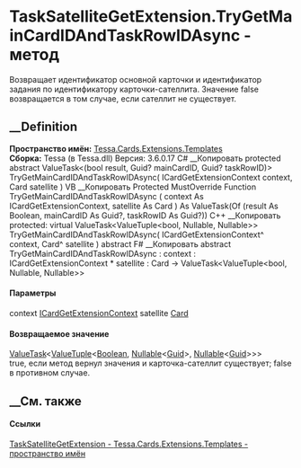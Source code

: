 # TaskSatelliteGetExtension.TryGetMainCardIDAndTaskRowIDAsync - метод
Возвращает идентификатор основной карточки и идентификатор задания по
идентификатору карточки-сателлита. Значение false возвращается в том случае,
если сателлит не существует.
## __Definition
 **Пространство имён:**
[Tessa.Cards.Extensions.Templates](N_Tessa_Cards_Extensions_Templates.htm)  
 **Сборка:** Tessa (в Tessa.dll) Версия: 3.6.0.17
C# __Копировать
     protected abstract ValueTask<(bool result, Guid? mainCardID, Guid? taskRowID)> TryGetMainCardIDAndTaskRowIDAsync(
    	ICardGetExtensionContext context,
    	Card satellite
    )
VB __Копировать
     Protected MustOverride Function TryGetMainCardIDAndTaskRowIDAsync ( 
    	context As ICardGetExtensionContext,
    	satellite As Card
    ) As ValueTask(Of (result As Boolean, mainCardID As Guid?, taskRowID As Guid?))
C++ __Копировать
     protected:
    virtual ValueTask<ValueTuple<bool, Nullable<Guid>, Nullable<Guid>>> TryGetMainCardIDAndTaskRowIDAsync(
    	ICardGetExtensionContext^ context, 
    	Card^ satellite
    ) abstract
F# __Копировать
     abstract TryGetMainCardIDAndTaskRowIDAsync : 
            context : ICardGetExtensionContext * 
            satellite : Card -> ValueTask<ValueTuple<bool, Nullable<Guid>, Nullable<Guid>>> 
#### Параметры
context
[ICardGetExtensionContext](T_Tessa_Cards_Extensions_ICardGetExtensionContext.htm)
satellite [Card](T_Tessa_Cards_Card.htm)
#### Возвращаемое значение
[ValueTask](https://learn.microsoft.com/dotnet/api/system.threading.tasks.valuetask-1)<[ValueTuple](https://learn.microsoft.com/dotnet/api/system.valuetuple-3)<[Boolean](https://learn.microsoft.com/dotnet/api/system.boolean),
[Nullable](https://learn.microsoft.com/dotnet/api/system.nullable-1)<[Guid](https://learn.microsoft.com/dotnet/api/system.guid)>,
[Nullable](https://learn.microsoft.com/dotnet/api/system.nullable-1)<[Guid](https://learn.microsoft.com/dotnet/api/system.guid)>>>  
true, если метод вернул значения и карточка-сателлит существует; false в
противном случае.
## __См. также
#### Ссылки
[TaskSatelliteGetExtension -
](T_Tessa_Cards_Extensions_Templates_TaskSatelliteGetExtension.htm)
[Tessa.Cards.Extensions.Templates - пространство
имён](N_Tessa_Cards_Extensions_Templates.htm)
